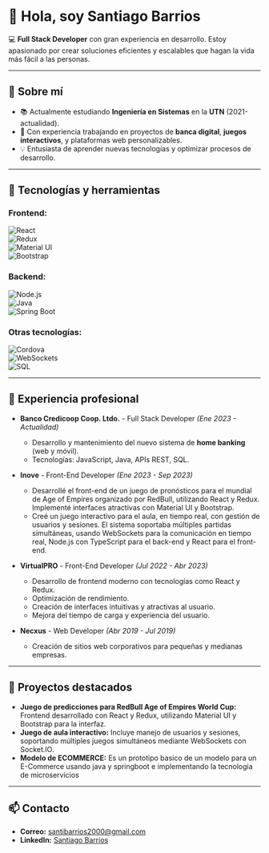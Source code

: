 # 👋 Hola, soy Santiago Barrios  

💻 **Full Stack Developer** con gran experiencia en desarrollo. Estoy apasionado por crear soluciones eficientes y escalables que hagan la vida más fácil a las personas.  

---

## 🌟 Sobre mí  
- 📚 Actualmente estudiando **Ingeniería en Sistemas** en la **UTN** (2021-actualidad).  
- 🚀 Con experiencia trabajando en proyectos de **banca digital**, **juegos interactivos**, y plataformas web personalizables.  
- 💡 Entusiasta de aprender nuevas tecnologías y optimizar procesos de desarrollo.  

---

## 🔧 Tecnologías y herramientas  

### **Frontend:**  
![React](https://img.shields.io/badge/-React-61DAFB?logo=react&logoColor=white&style=flat)  
![Redux](https://img.shields.io/badge/-Redux-764ABC?logo=redux&logoColor=white&style=flat)  
![Material UI](https://img.shields.io/badge/-Material--UI-0081CB?logo=mui&logoColor=white&style=flat)  
![Bootstrap](https://img.shields.io/badge/-Bootstrap-7952B3?logo=bootstrap&logoColor=white&style=flat) 

### **Backend:**  
![Node.js](https://img.shields.io/badge/-Node.js-339933?logo=node.js&logoColor=white&style=flat)  
![Java](https://img.shields.io/badge/-Java-007396?logo=java&logoColor=white&style=flat)  
![Spring Boot](https://img.shields.io/badge/-Spring%20Boot-6DB33F?logo=spring-boot&logoColor=white&style=flat)  

### **Otras tecnologías:**  
![Cordova](https://img.shields.io/badge/-Cordova-E8E8E8?logo=apache-cordova&logoColor=black&style=flat)  
![WebSockets](https://img.shields.io/badge/-WebSockets-333333?style=flat)  
![SQL](https://img.shields.io/badge/-SQL-4479A1?logo=MySQL&logoColor=white&style=flat)  

---

## 💼 Experiencia profesional  

- **Banco Credicoop Coop. Ltdo.** - Full Stack Developer *(Ene 2023 - Actualidad)*  
  - Desarrollo y mantenimiento del nuevo sistema de **home banking** (web y móvil).    
  - Tecnologías: JavaScript, Java, APIs REST, SQL.  

- **Inove** - Front-End Developer *(Ene 2023 - Sep 2023)*  
  - Desarrollé el front-end de un juego de pronósticos para el mundial de Age of Empires organizado por RedBull, utilizando React y Redux. Implementé interfaces atractivas con Material UI y Bootstrap.
  - Creé un juego interactivo para el aula, en tiempo real, con gestión de usuarios y sesiones. El sistema soportaba múltiples partidas simultáneas, usando WebSockets para la comunicación en tiempo real, Node.js con TypeScript para el back-end y React para el front-end.

- **VirtualPRO** - Front-End Developer *(Jul 2022 - Abr 2023)*  
  - Desarrollo de frontend moderno con tecnologías como React y Redux.
  - Optimización de rendimiento.
  - Creación de interfaces intuitivas y atractivas al usuario.
  - Mejora del tiempo de carga y experiencia del usuario. 

- **Necxus** - Web Developer *(Abr 2019 - Jul 2019)*  
  - Creación de sitios web corporativos para pequeñas y medianas empresas.  

---

## 🌱 Proyectos destacados  
  
- **Juego de predicciones para RedBull Age of Empires World Cup:** Frontend desarrollado con React y Redux, utilizando Material UI y Bootstrap para la interfaz.  
- **Juego de aula interactivo:** Incluye manejo de usuarios y sesiones, soportando múltiples juegos simultáneos mediante WebSockets con Socket.IO.
- **Modelo de ECOMMERCE:** Es un prototipo basico de un modelo para un E-Commerce usando java y springboot e implementando la tecnologia de microservicios

---

## 📫 Contacto  

- **Correo:** santibarrios2000@gmail.com  
- **LinkedIn:** [Santiago Barrios](https://www.linkedin.com/in/barrios-santiago/)  

